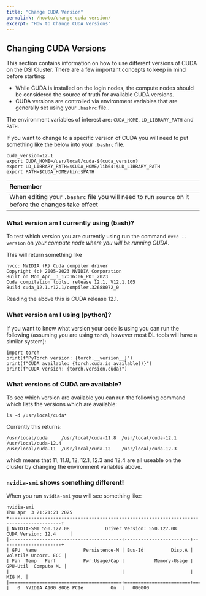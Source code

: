 ```yaml
---
title: "Change CUDA Version"
permalink: /howto/change-cuda-version/
excerpt: "How to Change CUDA Versions"
---
```


## Changing CUDA Versions

This section contains information on how to use different versions of CUDA on the DSI Cluster. There are a few important concepts to keep in mind before starting:

*   While CUDA is installed on the login nodes, the compute nodes should be considered the source of truth for available CUDA versions.
*   CUDA versions are controlled via environment variables that are generally set using your `.bashrc` file..

The environment variables of interest are: `CUDA_HOME`, `LD_LIBRARY_PATH` and `PATH`.

If you want to change to a specific version of CUDA you will need to put something like the below into your `.bashrc` file.

```
cuda_version=12.1
export CUDA_HOME=/usr/local/cuda-${cuda_version}
export LD_LIBRARY_PATH=$CUDA_HOME/lib64:$LD_LIBRARY_PATH
export PATH=$CUDA_HOME/bin:$PATH
```

| Remember                                                                                    |
| :------------------------------------------------------------------------------------------ |
| When editing your `.bashrc` file you will need to run `source` on it before the changes take effect |

### What version am I currently using (bash)?

To test which version you are currently using run the command `nvcc --version` on _your compute node where you will be running CUDA_.

This will return something like

```
nvcc: NVIDIA (R) Cuda compiler driver
Copyright (c) 2005-2023 NVIDIA Corporation
Built on Mon_Apr__3_17:16:06_PDT_2023
Cuda compilation tools, release 12.1, V12.1.105
Build cuda_12.1.r12.1/compiler.32688072_0
```

Reading the above this is CUDA release 12.1.

### What version am I using (python)?

If you want to know what version your code is using you can run the following (assuming you are using `torch`, however most DL tools will have a similar system):

```
import torch
print(f"PyTorch version: {torch.__version__}")
print(f"CUDA available: {torch.cuda.is_available()}")
print(f"CUDA version: {torch.version.cuda}")
```

### What versions of CUDA are available?

To see which version are available you can run the following command which lists the versions which are available:

`ls -d /usr/local/cuda*`

Currently this returns:

```
/usr/local/cuda     /usr/local/cuda-11.8  /usr/local/cuda-12.1  /usr/local/cuda-12.4
/usr/local/cuda-11  /usr/local/cuda-12    /usr/local/cuda-12.3
```

which means that 11, 11.8, 12, 12.1, 12.3 and 12.4 are all useable on the cluster by changing the environment variables above.

### `nvidia-smi` shows something different!

When you run `nvidia-smi` you will see something like:

```
nvidia-smi
Thu Apr  3 21:21:21 2025
+-----------------------------------------------------------------------------------------+
| NVIDIA-SMI 550.127.08             Driver Version: 550.127.08     CUDA Version: 12.4     |
|-----------------------------------------+------------------------+----------------------+
| GPU  Name                 Persistence-M | Bus-Id          Disp.A | Volatile Uncorr. ECC |
| Fan  Temp   Perf          Pwr:Usage/Cap |           Memory-Usage | GPU-Util  Compute M. |
|                                         |                        |               MIG M. |
|=========================================+========================+======================|
|   0  NVIDIA A100 80GB PCIe          On  |   000000